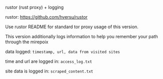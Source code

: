 rustor (rust proxy) + logging

rustor:
https://github.com/hversu/rustor

Use rustor README for standard tor proxy usage of this version.

This version additionally logs information to help you remember your path through the mirepoix

data logged:
`timestamp, url, data from visited sites`

time and url are logged in:
`access_log.txt`

site data is logged in:
`scraped_content.txt`
